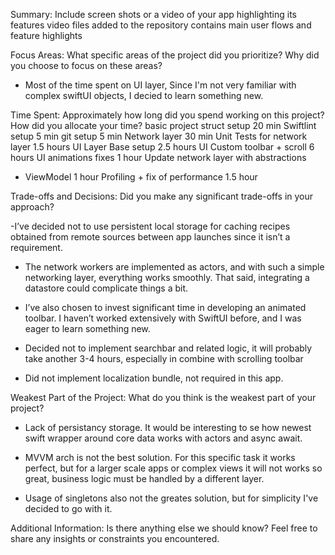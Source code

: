 Summary: Include screen shots or a video of your app highlighting its features
video files added to the repository contains main user flows and feature highlights


Focus Areas: What specific areas of the project did you prioritize? Why did you choose to focus on these areas?

- Most of the time spent on UI layer, Since I'm not very familiar with complex swiftUI objects, I decied to learn something new.

Time Spent: Approximately how long did you spend working on this project? How did you allocate your time?
basic project struct setup              20 min 
Swiftlint setup                         5 min
git setup                               5 min 
Network layer                           30 min 
Unit Tests for network layer            1.5 hours 
UI Layer Base setup                     2.5 hours 
UI Custom toolbar + scroll              6 hours 
UI animations fixes                     1 hour 
Update network layer with abstractions 
+ ViewModel                             1 hour 
Profiling + fix of performance           1.5 hour

Trade-offs and Decisions: Did you make any significant trade-offs in your approach?

-I’ve decided not to use persistent local storage for caching recipes obtained from remote sources between app launches since it isn’t a requirement. 
- The network workers are implemented as actors, and with such a simple networking layer, everything works smoothly. That said, integrating a datastore could complicate things a bit.

- I’ve also chosen to invest significant time in developing an animated toolbar. I haven’t worked extensively with SwiftUI before, and I was eager to learn something new.

- Decided not to implement searchbar and related logic, it will probably take another 3-4 hours, especially in combine with scrolling toolbar

- Did not implement localization bundle, not required in this app.

Weakest Part of the Project: What do you think is the weakest part of your project?
- Lack of persistancy storage. It would be interesting to se how newest swift wrapper around core data works with actors and async await.
- MVVM arch is not the best solution. For this specific task it works perfect, but for a larger scale apps or complex views it will not works so great, business logic must be handled by a different layer.

- Usage of singletons also not the greates solution, but for simplicity I've decided to go with it.

Additional Information: Is there anything else we should know? Feel free to share any insights or constraints you encountered.
